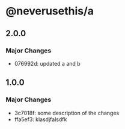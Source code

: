 # @neverusethis/a

## 2.0.0

### Major Changes

- 076992d: updated a and b

## 1.0.0

### Major Changes

- 3c7018f: some description of the changes
- ffa5ef3: klasdjfalsdfk
